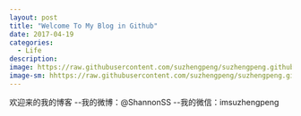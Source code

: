 ```yaml
---
layout: post
title: "Welcome To My Blog in Github"
date: 2017-04-19
categories:
  - Life
description: 
image: https://raw.githubusercontent.com/suzhengpeng/suzhengpeng.github.io/master/img/20170419152414.jpg
image-sm: hhttps://raw.githubusercontent.com/suzhengpeng/suzhengpeng.github.io/master/img/20170419152414.jpg
---
```

欢迎来的我的博客
--我的微博：@ShannonSS
--我的微信：imsuzhengpeng
